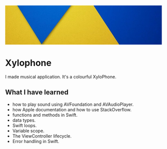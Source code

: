 ![DV](Documentation/backGround.png)

# Xylophone


I made musical application. It's a colourful XyloPhone. 

## What I have learned

* how to play sound using AVFoundation and AVAudioPlayer.
* how Apple documentation and how to use StackOverflow.
* functions and methods in Swift. 
* data types.
* Swift loops.
* Variable scope.
* The ViewController lifecycle.
* Error handling in Swift.


